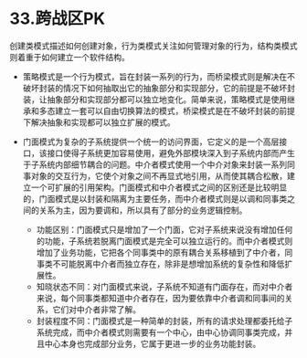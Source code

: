 # 33.跨战区PK

创建类模式描述如何创建对象，行为类模式关注如何管理对象的行为，结构类模式则着重于如何建立一个软件结构。

+ 策略模式是一个行为模式，旨在封装一系列的行为，而桥梁模式则是解决在不破坏封装的情况下如何抽取出它的抽象部分和实现部分，它的前提是不破坏封装，让抽象部分和实现部分都可以独立地变化。简单来说，策略模式是使用继承和多态建立一套可以自由切换算法的模式，桥梁模式是在不破坏封装的前提下解决抽象和实现都可以独立扩展的模式。

+ 门面模式为复杂的子系统提供一个统一的访问界面，它定义的是一个高层接口，该接口使得子系统更加容易使用，避免外部模块深入到子系统内部而产生于子系统内部细节耦合的问题。中介者模式使用一个中介对象来封装一系列同事对象的交互行为，它使个对象之间不再显式地引用，从而使其耦合松散，建立一个可扩展的引用架构。门面模式和中介者模式之间的区别还是比较明显的，门面模式是以封装和隔离为主要任务，而中介者模式则是以调和同事类之间的关系为主，因为要调和，所以具有了部分的业务逻辑控制。

  + 功能区别：门面模式只是增加了一个门面，它对子系统来说没有增加任何的功能，子系统若脱离门面模式是完全可以独立运行的。而中介者模式则增加了业务功能，它把各个同事类中的原有耦合关系移植到了中介者，同事类不可能脱离中介者而独立存在，除非是想增加系统的复杂性和降低扩展性。
  + 知晓状态不同：对门面模式来说，子系统不知道有门面存在，而对中介者来说，每个同事类都知道中介者存在，因为要依靠中介者调和同事间的关系，它们对中介者非常了解。
  + 封装程度不同：门面模式是一种简单的封装，所有的请求处理都委托给子系统完成，而中介者模式则需要有一个中心，由中心协调同事类完成，并且中心本身也完成部分业务，它属于更进一步的业务功能封装。
